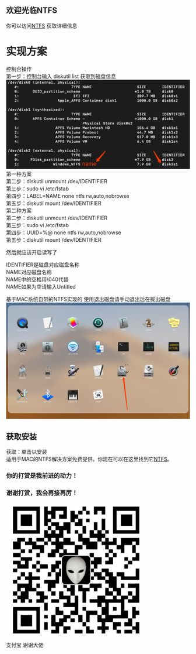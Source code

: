 ## 欢迎光临NTFS
你可以访问[NTFS](https://fkv587.github.io/MACNTFS/) 获取详细信息

# 实现方案 
控制台操作  
第一步：控制台输入 diskutil list
获取到磁盘信息
![Image text](https://github.com/FKV587/MACNTFS/blob/master/files/3847f7b46b1f352db552338443213a48.png)  
第一种方案  
第二步：diskutil unmount /dev/IDENTIFIER  
第三步：sudo vi /etc/fstab  
第四步：LABEL=NAME none ntfs rw,auto,nobrowse  
第五步：diskutil mount /dev/IDENTIFIER  
第二种方案  
第二步：diskutil unmount /dev/IDENTIFIER  
第三步：sudo vi /etc/fstab  
第四步：UUID=%@ none ntfs rw,auto,nobrowse  
第五步：diskutil mount /dev/IDENTIFIER  

然后就应该开启读写了

IDENTIFIER是磁盘对应磁盘名称  
NAME对应磁盘名称   
NAME中的空格用\040代替  
NAME如果为空请输入Untitled

基于MAC系统自带的NTFS实现的 使用退出磁盘请手动退出后在拔出磁盘  
![Image text](https://github.com/FKV587/MACNTFS/blob/master/files/f7b7571f6eca95f8aa140bad6bbdfde6.png)

## 获取安装 
获取：单击以安装  
适用于MAC的NTFS解决方案免费提供。你现在可以在这里找到它[NTFS](https://fkv587.github.io/MACNTFS)。

### 你的打赏是我前进的动力！
### 谢谢打赏，我会再接再厉！
![Image text](https://github.com/FKV587/MACNTFS/blob/master/files/36afdd175de8cf5031879d91b6f036e8.png)  
支付宝 谢谢大佬
